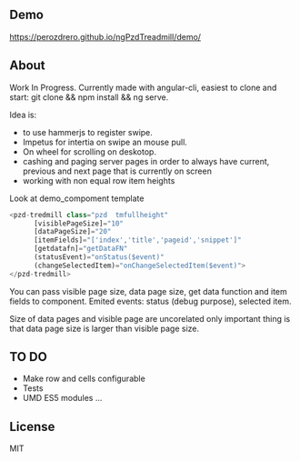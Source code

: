
## Demo
https://perozdrero.github.io/ngPzdTreadmill/demo/


## About

Work In Progress.
Currently made with angular-cli, easiest to clone and start: git clone && npm install && ng serve.

Idea is:

- to use hammerjs to register swipe.
- Impetus for intertia on swipe an mouse pull.
- On wheel for scrolling on deskotop.
- cashing and paging server pages in order to always have current, previous and next page that is currently on screen
- working with non equal row item heights

Look at demo_compoment template

```typescript
<pzd-tredmill class="pzd  tmfullheight" 
      [visiblePageSize]="10" 
      [dataPageSize]="20" 
      [itemFields]="['index','title','pageid','snippet']" 
      [getdatafn]="getDataFN"
      (statusEvent)="onStatus($event)"
      (changeSelectedItem)="onChangeSelectedItem($event)">
</pzd-tredmill>

```
You can pass visible page size, data page size, get data function and item fields to component. Emited events: status (debug purpose), selected item.

Size of data pages and visible page are uncorelated only important thing is that data page size is larger than visible page size.

## TO DO

- Make row and cells configurable
- Tests
- UMD ES5 modules ...




## License

MIT
